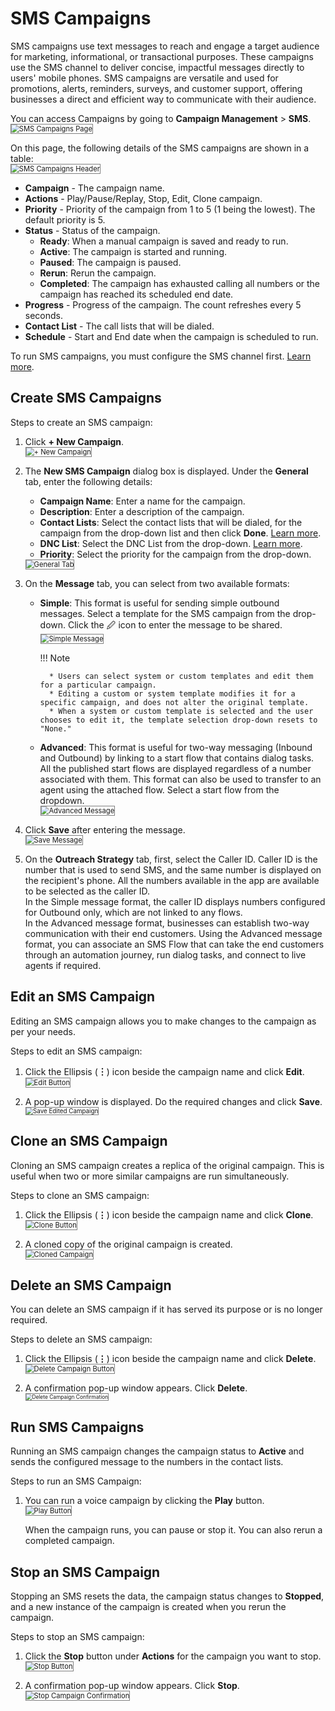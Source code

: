 # SMS Campaigns

SMS campaigns use text messages to reach and engage a target audience for marketing, informational, or transactional purposes. These campaigns use the SMS channel to deliver concise, impactful messages directly to users' mobile phones. SMS campaigns are versatile and used for promotions, alerts, reminders, surveys, and customer support, offering businesses a direct and efficient way to communicate with their audience.

You can access Campaigns by going to **Campaign Management** > **SMS**.  
<img src="../images/sms-campaign-page.png" alt="SMS Campaigns Page" title="SMS Campaigns Page" style="border: 1px solid gray; zoom:80%;">

On this page, the following details of the SMS campaigns are shown in a table:  
<img src="../images/campaign-page-header-panel.png" alt="SMS Campaigns Header" title="SMS Campaigns Header" style="border: 1px solid gray; zoom:80%;">  

* **Campaign** - The campaign name.
* **Actions** - Play/Pause/Replay, Stop, Edit, Clone campaign.
* **Priority** - Priority of the campaign from 1 to 5 (1 being the lowest). The default priority is 5.
* **Status** - Status of the campaign.
    * **Ready**: When a manual campaign is saved and ready to run.
    * **Active**: The campaign is started and running.
    * **Paused**: The campaign is paused.
    * **Rerun**: Rerun the campaign.
    * **Completed**: The campaign has exhausted calling all numbers or the campaign has reached its scheduled end date.
* **Progress** - Progress of the campaign. The count refreshes every 5 seconds.
* **Contact List** - The call lists that will be dialed.
* **Schedule** - Start and End date when the campaign is scheduled to run.

To run SMS campaigns, you must configure the SMS channel first. [Learn more](../../../channels/add-sms-channel.md).

## Create SMS Campaigns

Steps to create an SMS campaign:

1. Click **+ New Campaign**.  
    <img src="../images/new-campaign-button-sms.png" alt="+ New Campaign" title="+ New Campaign" style="border: 1px solid gray; zoom:80%;">

2. The **New SMS Campaign** dialog box is displayed. Under the **General** tab, enter the following details:

    * **Campaign Name**: Enter a name for the campaign.
    * **Description**: Enter a description of the campaign.
    * **Contact Lists**: Select the contact lists that will be dialed, for the campaign from the drop-down list and then click **Done**. [Learn more](../list-management/list-management.md#contact-lists).
    * **DNC List**: Select the DNC List from the drop-down. [Learn more](../list-management/list-management.md#dnc-lists).
    * **Priority**: Select the priority for the campaign from the drop-down.  
    <img src="../images/general-tab-sms.png" alt="General Tab" title="General Tab" style="border: 1px solid gray; zoom:80%;">

3. On the **Message** tab, you can select from two available formats:

    * **Simple**: This format is useful for sending simple outbound messages. Select a template for the SMS campaign from the drop-down. Click the 🖉 icon to enter the message to be shared.  
        <img src="../images/simple-message.png" alt="Simple Message" title="Simple Message" style="border: 1px solid gray; zoom:80%;">

        !!! Note

            * Users can select system or custom templates and edit them for a particular campaign.
            * Editing a custom or system template modifies it for a specific campaign, and does not alter the original template. 
            * When a system or custom template is selected and the user chooses to edit it, the template selection drop-down resets to "None."

    * **Advanced**: This format is useful for two-way messaging (Inbound and Outbound) by linking to a start flow that contains dialog tasks. All the published start flows are displayed regardless of a number associated with them. This format can also be used to transfer to an agent using the attached flow. Select a start flow from the dropdown.  
        <img src="../images/advanced-message.png" alt="Advanced Message" title="Advanced Message" style="border: 1px solid gray; zoom:80%;">

4. Click **Save** after entering the message.  
    <img src="../images/save-message-sms.png" alt="Save Message" title="Save Message" style="border: 1px solid gray; zoom:80%;">

5. On the **Outreach Strategy** tab, first, select the Caller ID. Caller ID is the number that is used to send SMS, and the same number is displayed on the recipient's phone. All the numbers available in the app are available to be selected as the caller ID.  
In the Simple message format, the caller ID displays numbers configured for Outbound only, which are not linked to any flows.  
In the Advanced message format, businesses can establish two-way communication with their end customers. Using the Advanced message format, you can associate an SMS Flow that can take the end customers through an automation journey, run dialog tasks, and connect to live agents if required.

## Edit an SMS Campaign

Editing an SMS campaign allows you to make changes to the campaign as per your needs.

Steps to edit an SMS campaign:

1. Click the Ellipsis (**︙**) icon beside the campaign name and click **Edit**.  
    <img src="../images/edit-button-sms.png" alt="Edit Button" title="Edit Button" style="border: 1px solid gray; zoom:80%;">

2. A pop-up window is displayed. Do the required changes and click **Save**.  
    <img src="../images/save-edited-campaign-sms.png" alt="Save Edited Campaign" title="Save Edited campaign" style="border: 1px solid gray; zoom:70%;">

## Clone an SMS Campaign

Cloning an SMS campaign creates a replica of the original campaign. This is useful when two or more similar campaigns are run simultaneously.

Steps to clone an SMS campaign:

1. Click the Ellipsis (**⋮**) icon beside the campaign name and click **Clone**.  
    <img src="../images/clone-button-sms.png" alt="Clone Button" title="Clone Button" style="border: 1px solid gray; zoom:80%;">

2. A cloned copy of the original campaign is created.  
    <img src="../images/cloned-campaign-sms.png" alt="Cloned Campaign" title="Cloned Campaign" style="border: 1px solid gray; zoom:80%;">

## Delete an SMS Campaign

You can delete an SMS campaign if it has served its purpose or is no longer required.

Steps to delete an SMS campaign:

1. Click the Ellipsis (**⋮**) icon beside the campaign name and click **Delete**.  
    <img src="../images/delete-button-sms.png" alt="Delete Campaign Button" title="Delete Campaign Button" style="border: 1px solid gray; zoom:80%;">

2. A confirmation pop-up window appears. Click **Delete**.  
    <img src="../images/delete-campaign-confirmation-sms.png" alt="Delete Campaign Confirmation" title="Delete Campaign Confirmation" style="border: 1px solid gray; zoom:60%;">  

## Run SMS Campaigns

Running an SMS campaign changes the campaign status to **Active** and sends the configured message to the numbers in the contact lists.

Steps to run an SMS Campaign:

1. You can run a voice campaign by clicking the **Play** button.  
    <img src="../images/play-button.png" alt="Play Button" title="Play Button" style="border: 1px solid gray; zoom:80%;">  

    When the campaign runs, you can pause or stop it. You can also rerun a completed campaign.

## Stop an SMS Campaign

Stopping an SMS resets the data, the campaign status changes to **Stopped**, and a new instance of the campaign is created when you rerun the campaign.

Steps to stop an SMS campaign:

1. Click the **Stop** button under **Actions** for the campaign you want to stop.  
    <img src="../images/stop-button.png" alt="Stop Button" title="Stop Button" style="border: 1px solid gray; zoom:80%;">

2. A confirmation pop-up window appears. Click **Stop**.  
    <img src="../images/stop-campaign-confirmation-sms.png" alt="Stop Campaign Confirmation" title="Stop Campaign Confirmation" style="border: 1px solid gray; zoom:80%;">
